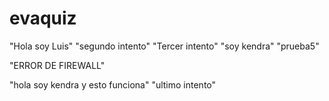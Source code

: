 # evaquiz
"Hola soy Luis"
"segundo intento"
"Tercer intento"
"soy kendra"
"prueba5"

"ERROR DE FIREWALL"

"hola soy kendra y esto funciona"
"ultimo intento"
